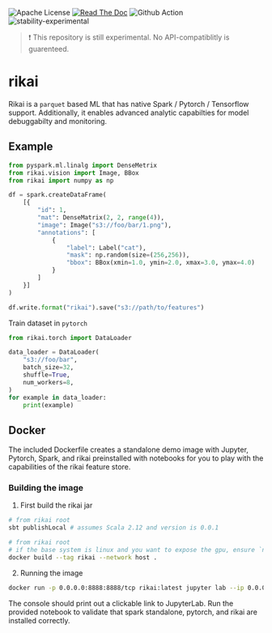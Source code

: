 ![Apache License](https://img.shields.io/github/license/eto-ai/rikai?style=for-the-badge)
[![Read The Doc](https://img.shields.io/readthedocs/rikai?style=for-the-badge)](https://rikai.readthedocs.io/)
![Github Action](https://img.shields.io/github/workflow/status/eto-ai/rikai/Python?style=for-the-badge)
![stability-experimental](https://img.shields.io/badge/stability-experimental-orange.svg?style=for-the-badge)

> :heavy_exclamation_mark: This repository is still experimental. No API-compatiblitly is guarenteed.

# rikai

Rikai is a `parquet` based ML  that has native Spark / Pytorch / Tensorflow support.
Additionally, it enables advanced analytic capabilties for model debuggabilty and monitoring.


## Example

```python
from pyspark.ml.linalg import DenseMetrix
from rikai.vision import Image, BBox
from rikai import numpy as np

df = spark.createDataFrame(
    [{
        "id": 1,
        "mat": DenseMatrix(2, 2, range(4)),
        "image": Image("s3://foo/bar/1.png"),
        "annotations": [
            {
                "label": Label("cat"),
                "mask": np.random(size=(256,256)),
                "bbox": BBox(xmin=1.0, ymin=2.0, xmax=3.0, ymax=4.0)
            }
        ]
    }]
)

df.write.format("rikai").save("s3://path/to/features")
```

Train dataset in `pytorch`

```python
from rikai.torch import DataLoader

data_loader = DataLoader(
    "s3://foo/bar",
    batch_size=32,
    shuffle=True,
    num_workers=8,
)
for example in data_loader:
    print(example)
```


## Docker

The included Dockerfile creates a standalone demo image with
Jupyter, Pytorch, Spark, and rikai preinstalled with notebooks for you
to play with the capabilities of the rikai feature store.

### Building the image

1. First build the rikai jar

``` bash
# from rikai root
sbt publishLocal # assumes Scala 2.12 and version is 0.0.1
```

``` bash
# from rikai root
# if the base system is linux and you want to expose the gpu, ensure `nvidia-docker2` is installed first
docker build --tag rikai --network host .
```

2. Running the image

``` bash
docker run -p 0.0.0.0:8888:8888/tcp rikai:latest jupyter lab --ip 0.0.0.0 --port 8888 --NotebookApp.quit_button=True --NotebookApp.custom_display_url=http://127.0.0.1:8888
```

The console should print out a clickable link to JupyterLab. Run the provided notebook to validate that spark standalone, pytorch, and rikai are installed correctly.
